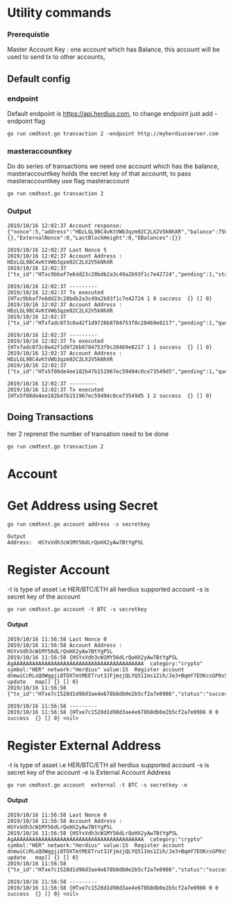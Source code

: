 # Utility commands

### Prerequistie

Master Account Key : one account which has Balance, this account will be used to send tx to other accounts, 


## Default config

### endpoint 
Default endpoint is https://api.herdius.com, to change endpoint just add -endpoint flag 

```
go run cmdtest.go transaction 2 -endpoint http://myherdiusserver.com 

```

### masteraccountkey

Do do series of transactions we need one account which has the balance, masteraccountkey holds the secret key of that accountt, to pass masteraccountkey use flag masteraccount

```
go run cmdtest.go transaction 2  

```

### Output
```
2019/10/16 12:02:37 Account response:  {"nonce":5,"address":"HDzLGL98C4vKtVWb3qzm92C2LX2V5kNhXR","balance":7500,"storageRoot":"10DCAFC3F97DF37C2E91357FFF13E4675372B949E1442D1C00CEAD6F8A9806DA","publicKey":"8YHKuCEDvZ+MEyEyQOA/4NAk6Q8SeB/vpdqv30mqODMaQQaMFaE=","erc20Address":"","FirstExternalAddress":{},"ExternalNonce":0,"LastBlockHeight":0,"EBalances":{}}

2019/10/16 12:02:37 Last Nonce 5
2019/10/16 12:02:37 Account Address : HDzLGL98C4vKtVWb3qzm92C2LX2V5kNhXR
2019/10/16 12:02:37 {"tx_id":"HTxc9bbaf7e6dd23c28bdb2a3c49a2b93f1c7e42724","pending":1,"status":"success"}

2019/10/16 12:02:37 ---------
2019/10/16 12:02:37 Tx executed {HTxc9bbaf7e6dd23c28bdb2a3c49a2b93f1c7e42724 1 0 success  {} [] 0}
2019/10/16 12:02:37 Account Address : HDzLGL98C4vKtVWb3qzm92C2LX2V5kNhXR
2019/10/16 12:02:37 {"tx_id":"HTxfadc073c0a42f1d9726b8784753f0c20469e8217","pending":1,"queued":1,"status":"success"}

2019/10/16 12:02:37 ---------
2019/10/16 12:02:37 Tx executed {HTxfadc073c0a42f1d9726b8784753f0c20469e8217 1 1 success  {} [] 0}
2019/10/16 12:02:37 Account Address : HDzLGL98C4vKtVWb3qzm92C2LX2V5kNhXR
2019/10/16 12:02:37 {"tx_id":"HTx5f08de4ee182b47b151967ec59494c0ce73549d5","pending":1,"queued":2,"status":"success"}

2019/10/16 12:02:37 ---------
2019/10/16 12:02:37 Tx executed {HTx5f08de4ee182b47b151967ec59494c0ce73549d5 1 2 success  {} [] 0}
```



## Doing Transactions

her 2 reprenst the number of transation need to be done

```
go run cmdtest.go transaction 2

```

# Account

# Get Address using Secret

```
go run cmdtest.go account address -s secretkey

Output
Address:  HSYxVdh3cW1MY56dLrQoHX2yAw7BtYgPSL

```


# Register Account

-t is type of asset i.e HER/BTC/ETH all herdius supported account
-s is secret key of the account 

```
go run cmdtest.go account -t BTC -s secretkey
```

#### Output
```
2019/10/16 11:56:58 Last Nonce 0
2019/10/16 11:56:58 Account Address : HSYxVdh3cW1MY56dLrQoHX2yAw7BtYgPSL
2019/10/16 11:56:58 {HSYxVdh3cW1MY56dLrQoHX2yAw7BtYgPSL AgAAAAAAAAAAAAAAAAAAAAAAAAAAAAAAAAAAAAAAAAAA  category:"crypto" symbol:"HER" network:"Herdius" value:15  Register account dnmwiCcRLoQOWqgji8TOXTmtMEETrut3JFjmzjQLYQ51Ims1Zih/Je3+BqmY7EOKcsGP0sSE1WcaBExHuWTJrA== update   map[] {} [] 0}
2019/10/16 11:56:58 {"tx_id":"HTxe7c1528d1d98d3ae4e678b8db0e2b5cf2a7e0986","status":"success"}

2019/10/16 11:56:58 ---------
2019/10/16 11:56:58 {HTxe7c1528d1d98d3ae4e678b8db0e2b5cf2a7e0986 0 0 success  {} [] 0} <nil>
```

# Register External Address

-t is type of asset i.e HER/BTC/ETH all herdius supported account
-s is secret key of the account 
-e is External Account Address

```
go run cmdtest.go account  external -t BTC -s secretkey -e 

```

#### Output
```
2019/10/16 11:56:58 Last Nonce 0
2019/10/16 11:56:58 Account Address : HSYxVdh3cW1MY56dLrQoHX2yAw7BtYgPSL
2019/10/16 11:56:58 {HSYxVdh3cW1MY56dLrQoHX2yAw7BtYgPSL AgAAAAAAAAAAAAAAAAAAAAAAAAAAAAAAAAAAAAAAAAAA  category:"crypto" symbol:"HER" network:"Herdius" value:15  Register account dnmwiCcRLoQOWqgji8TOXTmtMEETrut3JFjmzjQLYQ51Ims1Zih/Je3+BqmY7EOKcsGP0sSE1WcaBExHuWTJrA== update   map[] {} [] 0}
2019/10/16 11:56:58 {"tx_id":"HTxe7c1528d1d98d3ae4e678b8db0e2b5cf2a7e0986","status":"success"}

2019/10/16 11:56:58 ---------
2019/10/16 11:56:58 {HTxe7c1528d1d98d3ae4e678b8db0e2b5cf2a7e0986 0 0 success  {} [] 0} <nil>
```

